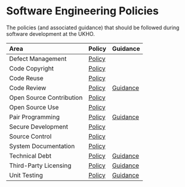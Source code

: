 # Software Engineering Policies

The policies (and associated guidance) that should be followed during software development at the UKHO.

| Area | Policy | Guidance |
| :--- | :--- | :--- |
| Defect Management | [Policy](/DefectManagement/DefectManagementPolicy.md) | |
| Code Copyright | [Policy](/CodeCopyright/CodeCopyrightPolicy.md) | |
| Code Reuse | [Policy](/CodeReuse/CodeReusePolicy.md) | |
| Code Review | [Policy](/CodeReview/CodeReviewPolicy.md) | [Guidance](/CodeReview/CodeReviewGuidance.md) |
| Open Source Contribution | [Policy](/OpenSourceContribution/OpenSourceContributionPolicy.md) | |
| Open Source Use | [Policy](/OpenSourceUse/OpenSourceUsePolicy.md) | |
| Pair Programming | [Policy](/PairProgramming/PairProgrammingPolicy.md) | [Guidance](/PairProgramming/PairProgrammingGuidance.md) |
| Secure Development | [Policy](/SecureDevelopment/SecureDevelopmentPolicy.md) | |
| Source Control | [Policy](SourceControl/SourceControlPolicy.md) | |
| System Documentation | [Policy](/SystemDocumentation/SystemDocumentationPolicy.md) | |
| Technical Debt | [Policy](/TechnicalDebt/TechnicalDebtPolicy.md) | [Guidance](/TechnicalDebt/TechnicalDebtGuidance.md) |
| Third-Party Licensing | [Policy](/ThirdPartyLicensing/ThirdPartyLicensingPolicy.md) | [Guidance](/ThirdPartyLicensing/ThirdPartyLicensingGuidance.md) |
| Unit Testing | [Policy](/UnitTesting/UnitTestingPolicy.md) | [Guidance](/UnitTesting/UnitTestingGuidance.md) |
